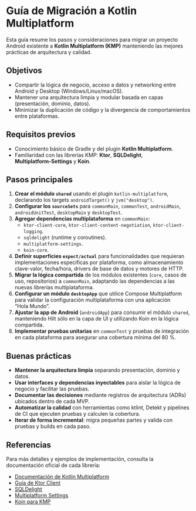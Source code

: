 # Guía de Migración a Kotlin Multiplatform

Esta guía resume los pasos y consideraciones para migrar un proyecto Android existente a **Kotlin Multiplatform (KMP)** manteniendo las mejores prácticas de arquitectura y calidad.

## Objetivos

- Compartir la lógica de negocio, acceso a datos y networking entre Android y Desktop (Windows/Linux/macOS).
- Mantener una arquitectura limpia y modular basada en capas (presentación, dominio, datos).
- Minimizar la duplicación de código y la divergencia de comportamientos entre plataformas.

## Requisitos previos

- Conocimiento básico de Gradle y del plugin **Kotlin Multiplatform**.
- Familiaridad con las librerías KMP: **Ktor**, **SQLDelight**, **Multiplatform‑Settings** y **Koin**.

## Pasos principales

1. **Crear el módulo `shared`** usando el plugin `kotlin-multiplatform`, declarando los targets `androidTarget()` y `jvm("desktop")`.  
2. **Configurar los `sourceSets`** para `commonMain`, `commonTest`, `androidMain`, `androidUnitTest`, `desktopMain` y `desktopTest`.  
3. **Agregar dependencias multiplataforma** en `commonMain`:  
   - `ktor-client-core`, `ktor-client-content-negotiation`, `ktor-client-logging`.  
   - `sqldelight` (runtime y coroutines).  
   - `multiplatform-settings`.  
   - `koin-core`.  
4. **Definir superficies `expect/actual`** para funcionalidades que requieran implementaciones específicas por plataforma, como almacenamiento clave-valor, fecha/hora, drivers de base de datos y motores de HTTP.  
5. **Migrar la lógica compartida** de los módulos existentes (`core`, casos de uso, repositorios) a `commonMain`, adaptando las dependencias a las nuevas librerías multiplataforma.  
6. **Configurar un módulo `desktopApp`** que utilice Compose Multiplatform para validar la configuración multiplataforma con una aplicación “Hola Mundo”.  
7. **Ajustar la app de Android** (`androidApp`) para consumir el módulo `shared`, manteniendo Hilt sólo en la capa de UI y utilizando Koin en la lógica compartida.  
8. **Implementar pruebas unitarias** en `commonTest` y pruebas de integración en cada plataforma para asegurar una cobertura mínima del 80 %.

## Buenas prácticas

- **Mantener la arquitectura limpia** separando presentación, dominio y datos.  
- **Usar interfaces y dependencias inyectables** para aislar la lógica de negocio y facilitar las pruebas.  
- **Documentar las decisiones** mediante registros de arquitectura (ADRs) ubicados dentro de cada MVP.  
- **Automatizar la calidad** con herramientas como ktlint, Detekt y pipelines de CI que ejecuten pruebas y calculen la cobertura.  
- **Iterar de forma incremental**: migra pequeñas partes y valida con pruebas y builds en cada paso.

## Referencias

Para más detalles y ejemplos de implementación, consulta la documentación oficial de cada librería:  
- [Documentación de Kotlin Multiplatform](https://kotlinlang.org/docs/multiplatform.html)  
- [Guía de Ktor Client](https://ktor.io/docs/getting-started-ktor-client.html)  
- [SQLDelight](https://cashapp.github.io/sqldelight/)  
- [Multiplatform Settings](https://github.com/russhwolf/multiplatform-settings)  
- [Koin para KMP](https://insert-koin.io/docs/reference/koin-core/injection-in-kmm/)
